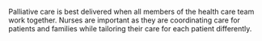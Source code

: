 Palliative care is best delivered when all members of the health care team work together. Nurses are important as they are coordinating care for patients and families while tailoring their care for each patient differently.